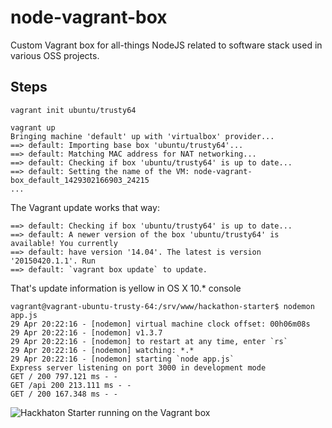 # node-vagrant-box
Custom Vagrant box for all-things NodeJS related to software stack used in various OSS projects.

## Steps

```shell
vagrant init ubuntu/trusty64

vagrant up
Bringing machine 'default' up with 'virtualbox' provider...
==> default: Importing base box 'ubuntu/trusty64'...
==> default: Matching MAC address for NAT networking...
==> default: Checking if box 'ubuntu/trusty64' is up to date...
==> default: Setting the name of the VM: node-vagrant-box_default_1429302166903_24215
...
```

The Vagrant update works that way:
```shell
==> default: Checking if box 'ubuntu/trusty64' is up to date...
==> default: A newer version of the box 'ubuntu/trusty64' is available! You currently
==> default: have version '14.04'. The latest is version '20150420.1.1'. Run
==> default: `vagrant box update` to update.
```
That's update information is yellow in OS X 10.* console

```shell
vagrant@vagrant-ubuntu-trusty-64:/srv/www/hackathon-starter$ nodemon app.js
29 Apr 20:22:16 - [nodemon] virtual machine clock offset: 00h06m08s
29 Apr 20:22:16 - [nodemon] v1.3.7
29 Apr 20:22:16 - [nodemon] to restart at any time, enter `rs`
29 Apr 20:22:16 - [nodemon] watching: *.*
29 Apr 20:22:16 - [nodemon] starting `node app.js`
Express server listening on port 3000 in development mode
GET / 200 797.121 ms - -
GET /api 200 213.111 ms - -
GET / 200 167.348 ms - -
```
![Hackhaton Starter running on the Vagrant box](https://cloud.githubusercontent.com/assets/14539/7400678/de6c92fc-eebe-11e4-94e8-dd740ca91029.jpg)
